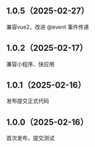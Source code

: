 ## 1.0.5（2025-02-27）
兼容vue2，改进 @event 事件传递
## 1.0.2（2025-02-17）
兼容小程序、快应用
## 1.0.1（2025-02-16）
发布提交正式代码
## 1.0.0（2025-02-16）
首次发布，提交测试
